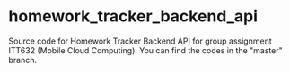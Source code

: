 # homework_tracker_backend_api

Source code for Homework Tracker Backend API for group assignment ITT632 (Mobile Cloud Computing). You can find the codes in the "master" branch.
